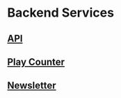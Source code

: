 # Backend Services

## [API](./api/README.md)

## [Play Counter](./play_counter/README.md)

## [Newsletter](./newsletter/README.md)
